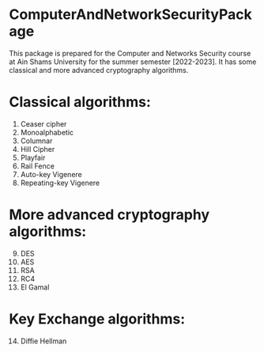 # ComputerAndNetworkSecurityPackage

This package is prepared for the Computer and Networks Security course at Ain Shams University for the summer semester [2022-2023]. It has some classical and more advanced cryptography algorithms.

# Classical algorithms:
1. Ceaser cipher
2. Monoalphabetic
3. Columnar
4. Hill Cipher
5. Playfair
6. Rail Fence
7. Auto-key Vigenere
8. Repeating-key Vigenere

# More advanced cryptography algorithms:
9. DES
10. AES
11. RSA
12. RC4
13. El Gamal

# Key Exchange algorithms:
14. Diffie Hellman
